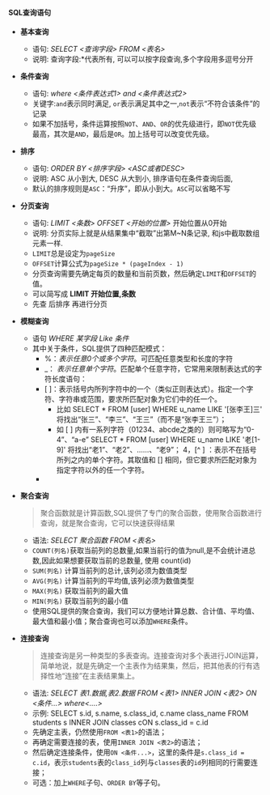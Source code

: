 





#### SQL查询语句

- **基本查询**
  - 语句: *SELECT <查询字段> FROM <表名>*   
  - 说明: 查询字段:*代表所有, 可以可以按字段查询,多个字段用多逗号分开
  
- **条件查询**
  - 语句: *where <条件表达式1> and <条件表达式2>* 
  - 关键字:`and`表示同时满足, `or`表示满足其中之一,`not`表示“不符合该条件”的记录
  - 如果不加括号，条件运算按照`NOT`、`AND`、`OR`的优先级进行，即`NOT`优先级最高，其次是`AND`，最后是`OR`。加上括号可以改变优先级。
  
- **排序**
  - 语句: *ORDER BY <排序字段> <ASC或者DESC>*
  - 说明: ASC 从小到大, DESC 从大到小,  排序语句在条件查询后面,
  - 默认的排序规则是`ASC`：“升序”，即从小到大。`ASC`可以省略不写
  
- **分页查询**
  - 语句: *LIMIT <条数> OFFSET <开始的位置>* 开始位置从0开始
  - 说明: 分页实际上就是从结果集中“截取”出第M~N条记录, 和js中截取数组元素一样.
  - `LIMIT`总是设定为`pageSize` 
  - `OFFSET`计算公式为`pageSize * (pageIndex - 1)`
  - 分页查询需要先确定每页的数量和当前页数，然后确定`LIMIT`和`OFFSET`的值。
  - 可以简写成 **LIMIT 开始位置,条数**  
  - 先查 后排序 再进行分页
  
- **模糊查询**
  
  - 语句 *WHERE 某字段 Like 条件*
  - 其中关于条件，SQL提供了四种匹配模式：
    -  %：*表示任意0个或多个字符*。可匹配任意类型和长度的字符 
    -  _： *表示任意单个字符*。匹配单个任意字符，它常用来限制表达式的字符长度语句：
    - [ ]：表示括号内所列字符中的一个（类似正则表达式）。指定一个字符、字符串或范围，要求所匹配对象为它们中的任一个。
      - 比如 SELECT * FROM [user] WHERE u_name LIKE '[张李王]三' 将找出“张三”、“李三”、“王三”（而不是“张李王三”）；
      -  如 [ ] 内有一系列字符（01234、abcde之类的）则可略写为“0-4”、“a-e” SELECT * FROM [user] WHERE u_name LIKE '老[1-9]' 将找出“老1”、“老2”、……、“老9”； 4，[^ ] ：表示不在括号所列之内的单个字符。其取值和 [] 相同，但它要求所匹配对象为指定字符以外的任一个字符。
    - 
  
- **聚合查询**

  > 聚合函数就是计算函数,SQL提供了专门的聚合函数，使用聚合函数进行查询，就是聚合查询，它可以快速获得结果

  - 语法: *SELECT 聚合函数 FROM <表名>*  
  - `COUNT(列名)`获取当前列的总数量,如果当前行的值为null,是不会统计进总数,因此如果想要获取当前的总数量, 使用 count(id)
  - `SUM(列名)` 计算当前列的总计,该列必须为数值类型
  - `AVG(列名)` 计算当前列的平均值,该列必须为数值类型
  - `MAX(列名)` 获取当前列的最大值
  - `MIN(列名)` 获取当前列的最小值
  - 使用SQL提供的聚合查询，我们可以方便地计算总数、合计值、平均值、最大值和最小值；聚合查询也可以添加`WHERE`条件。

- **连接查询**

  > 连接查询是另一种类型的多表查询。连接查询对多个表进行JOIN运算，简单地说，就是先确定一个主表作为结果集，然后，把其他表的行有选择性地“连接”在主表结果集上。

  - 语法: *SELECT 表1.数据,表2.数据 FROM <表1> INNER JOIN <表2> ON <条件...> where<....>*  
  - 示例: SELECT s.id, s.name, s.class_id, c.name class_name FROM students s INNER JOIN classes cON s.class_id = c.id
  - 先确定主表，仍然使用`FROM <表1>`的语法；
  - 再确定需要连接的表，使用`INNER JOIN <表2>`的语法；
  - 然后确定连接条件，使用`ON <条件...>`，这里的条件是`s.class_id = c.id`，表示`students`表的`class_id`列与`classes`表的`id`列相同的行需要连接；
  - 可选：加上`WHERE`子句、`ORDER BY`等子句。

  

